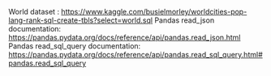 
World dataset : https://www.kaggle.com/busielmorley/worldcities-pop-lang-rank-sql-create-tbls?select=world.sql
Pandas read_json documentation: https://pandas.pydata.org/docs/reference/api/pandas.read_json.html
Pandas read_sql_query documentation: https://pandas.pydata.org/docs/reference/api/pandas.read_sql_query.html#pandas.read_sql_query
